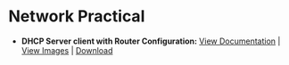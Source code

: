 # Network Practical

- **DHCP Server client with Router Configuration:** [View Documentation](https://github.com/hackThacker/network-practical/blob/main/dhcp%20and%20client/README.md) | [View Images](https://github.com/hackThacker/network-practical/blob/main/dhcp%20and%20client/dhcp%20lab%20with%20client%20and%20router.PNG) | [Download](https://github.com/hackThacker/network-practical/raw/main/dhcp%20and%20client/dhcp%20server%20and%20client%20labs.pkt)
